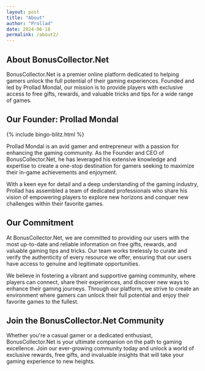 ```yaml
---
layout: post
title: "About"
author: "Prollad"
date: 2024-06-18
permalink: /about2/
---
```


## About BonusCollector.Net

BonusCollector.Net is a premier online platform dedicated to helping gamers unlock the full potential of their gaming experiences. Founded and led by Prollad Mondal, our mission is to provide players with exclusive access to free gifts, rewards, and valuable tricks and tips for a wide range of games.

## Our Founder: Prollad Mondal

{% include bingo-blitz.html %}

Prollad Mondal is an avid gamer and entrepreneur with a passion for enhancing the gaming community. As the Founder and CEO of BonusCollector.Net, he has leveraged his extensive knowledge and expertise to create a one-stop destination for gamers seeking to maximize their in-game achievements and enjoyment.

With a keen eye for detail and a deep understanding of the gaming industry, Prollad has assembled a team of dedicated professionals who share his vision of empowering players to explore new horizons and conquer new challenges within their favorite games.

## Our Commitment

At BonusCollector.Net, we are committed to providing our users with the most up-to-date and reliable information on free gifts, rewards, and valuable gaming tips and tricks. Our team works tirelessly to curate and verify the authenticity of every resource we offer, ensuring that our users have access to genuine and legitimate opportunities.

We believe in fostering a vibrant and supportive gaming community, where players can connect, share their experiences, and discover new ways to enhance their gaming journeys. Through our platform, we strive to create an environment where gamers can unlock their full potential and enjoy their favorite games to the fullest.

## Join the BonusCollector.Net Community

Whether you're a casual gamer or a dedicated enthusiast, BonusCollector.Net is your ultimate companion on the path to gaming excellence. Join our ever-growing community today and unlock a world of exclusive rewards, free gifts, and invaluable insights that will take your gaming experience to new heights.